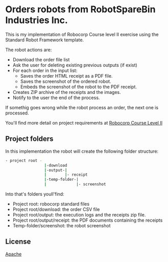 # Orders robots from RobotSpareBin Industries Inc.

This is my implementation of Robocorp Course level II exercise using the Standard Robot Framework template.

The robot actions are: 
- Download the order file list
- Ask the user for deleting existing previous outputs (if exist)
- For each order in the input list:
  - Saves the order HTML receipt as a PDF file.
  - Saves the screenshot of the ordered robot.
  - Embeds the screenshot of the robot to the PDF receipt.
- Creates ZIP archive of the receipts and the images.
- Notify to the user the end of the process.

If somethig goes wrong while the robot process an order, the next one is processed.

You'll find more detail on project requirements at [Robocorp Course Level II](https://robocorp.com/docs/courses/build-a-robot)

## Project folders
In this implementation the robot will create the following folder structure:

```bash
- project root -
                 |-download
                 |-output-|
                 |        |- receipt
                 |-temp-folder-|
                 |             |- screenshot
```

Into that's folders youll'find:
- Project root: robocorp standard files
- Project root/download: the order CSV file
- Project root/output: the execution logs and the receipts zip file.
- Project root/output/receipt: the PDF documents containing the receipts
- Temp-folder/screenshot: the robot screenshot

## License
[Apache](https://choosealicense.com/licenses/apache/)